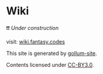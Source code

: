 Wiki
=========

:exclamation::exclamation: *Under construction*

visit: [wiki.fantasy.codes](//wiki.fantasy.codes)

This site is generated by [gollum-site](https://github.com/dreverri/gollum-site).

Contents licensed under [CC-BY3.0](https://creativecommons.org/licenses/by/3.0/).
